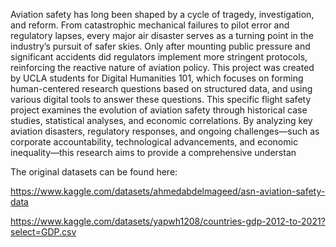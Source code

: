 Aviation safety has long been shaped by a cycle of tragedy, investigation, and reform. From catastrophic mechanical failures to pilot error and regulatory lapses, every major air disaster serves as a turning point in the industry’s pursuit of safer skies. Only after mounting public pressure and significant accidents did regulators implement more stringent protocols, reinforcing the reactive nature of aviation policy. This project was created by UCLA students for Digital Humanities 101, which focuses on forming human-centered research questions based on structured data, and using various digital tools to answer these questions. This specific flight safety project examines the evolution of aviation safety through historical case studies, statistical analyses, and economic correlations. By analyzing key aviation disasters, regulatory responses, and ongoing challenges—such as corporate accountability, technological advancements, and economic inequality—this research aims to provide a comprehensive understan

The original datasets can be found here:

https://www.kaggle.com/datasets/ahmedabdelmageed/asn-aviation-safety-data

https://www.kaggle.com/datasets/yapwh1208/countries-gdp-2012-to-2021?select=GDP.csv
